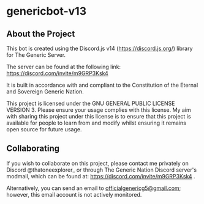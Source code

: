 # genericbot-v13

## About the Project

This bot is created using the Discord.js v14 (https://discord.js.org/) library for The Generic Server.

The server can be found at the following link: https://discord.com/invite/m9GRP3Ksk4

It is built in accordance with and compliant to the Constitution of the Eternal and Sovereign Generic Nation.

This project is licensed under the GNU GENERAL PUBLIC LICENSE VERSION 3. Please ensure your usage complies with this license. My aim with sharing this project under this license is to ensure that this project is available for people to learn from and modify whilst ensuring it remains open source for future usage.

## Collaborating

If you wish to collaborate on this project, please contact me privately on Discord @thatoneexplorer_ or through The Generic Nation Discord server's modmail, which can be found at:
https://discord.com/invite/m9GRP3Ksk4 .

Alternatively, you can send an email to officialgenericg5@gmail.com; however, this email account is not actively monitored.